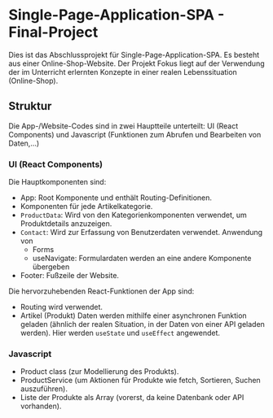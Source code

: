 # Single-Page-Application-SPA - Final-Project

Dies ist das Abschlussprojekt für Single-Page-Application-SPA.
Es besteht aus einer Online-Shop-Website. Der Projekt Fokus liegt auf der Verwendung der im Unterricht erlernten Konzepte
in einer realen Lebenssituation (Online-Shop).

## Struktur

Die App-/Website-Codes sind in zwei Hauptteile unterteilt: UI (React Components) und Javascript (Funktionen zum Abrufen und Bearbeiten von Daten,...)

### UI (React Components)

Die Hauptkomponenten sind:

-   App: Root Komponente und enthält Routing-Definitionen.
-   Komponenten für jede Artikelkategorie.
-   `ProductData`: Wird von den Kategorienkomponenten verwendet, um Produktdetails anzuzeigen.
-   `Contact`: Wird zur Erfassung von Benutzerdaten verwendet. Anwendung von
    -   Forms
    -   useNavigate: Formulardaten werden an eine andere Komponente übergeben
-   Footer: Fußzeile der Website.

Die hervorzuhebenden React-Funktionen der App sind:

-   Routing wird verwendet.
-   Artikel (Produkt) Daten werden mithilfe einer asynchronen Funktion geladen (ähnlich der realen Situation, in der Daten von einer API geladen werden). Hier werden `useState` und `useEffect` angewendet.

### Javascript

-   Product class (zur Modellierung des Produkts).
-   ProductService (um Aktionen für Produkte wie fetch, Sortieren, Suchen auszuführen).
-   Liste der Produkte als Array (vorerst, da keine Datenbank oder API vorhanden).
